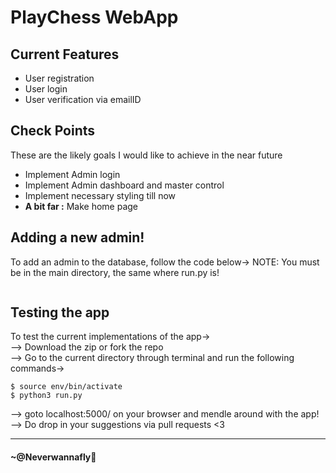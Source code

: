 # PlayChess WebApp

## Current Features
<ul>
    <li>User registration</li>
    <li>User login</li>
    <li>User verification via emailID</li>
</ul>

## Check Points
These are the likely goals I would like to achieve in the near future
<ul>
    <li>Implement Admin login</li>
    <li>Implement Admin dashboard and master control</li>
    <li>Implement necessary styling till now</li>
    <li><strong>A bit far :</strong> Make home page</li>
</ul>

## Adding a new admin!
To add an admin to the database, follow the code below->
NOTE: You must be in the main directory, the same where run.py is!
```

```

## Testing the app
To test the current implementations of the app-><br>
--> Download the zip or fork the repo<br>
--> Go to the current directory through terminal and run the following commands-><br>
```
$ source env/bin/activate
$ python3 run.py
```
--> goto localhost:5000/ on your browser and mendle around with the app!<br>
--> Do drop in your suggestions via pull requests <3 <br>

<hr></hr>

#### ~@Neverwannafly
